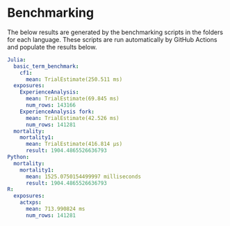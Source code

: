 # Benchmarking 

The below results are generated by the benchmarking scripts in the folders for each language. These scripts are run automatically by GitHub Actions and populate the results below. 

```yaml 
Julia:
  basic_term_benchmark:
    cf1:
      mean: TrialEstimate(250.511 ms)
  exposures:
    ExperienceAnalysis:
      mean: TrialEstimate(69.845 ms)
      num_rows: 143166
    ExperienceAnalysis fork:
      mean: TrialEstimate(42.526 ms)
      num_rows: 141281
  mortality:
    mortality1:
      mean: TrialEstimate(416.814 μs)
      result: 1904.4865526636793
Python:
  mortality:
    mortality1:
      mean: 1525.0750154499997 milliseconds
      result: 1904.4865526636793
R:
  exposures:
    actxps:
      mean: 713.990824 ms
      num_rows: 141281
```